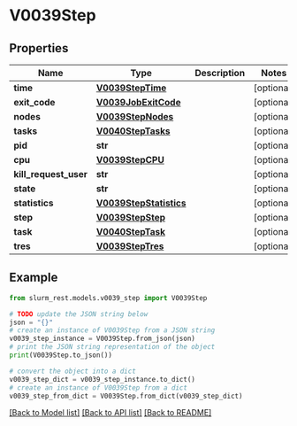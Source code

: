 # V0039Step


## Properties

Name | Type | Description | Notes
------------ | ------------- | ------------- | -------------
**time** | [**V0039StepTime**](V0039StepTime.md) |  | [optional] 
**exit_code** | [**V0039JobExitCode**](V0039JobExitCode.md) |  | [optional] 
**nodes** | [**V0039StepNodes**](V0039StepNodes.md) |  | [optional] 
**tasks** | [**V0040StepTasks**](V0040StepTasks.md) |  | [optional] 
**pid** | **str** |  | [optional] 
**cpu** | [**V0039StepCPU**](V0039StepCPU.md) |  | [optional] 
**kill_request_user** | **str** |  | [optional] 
**state** | **str** |  | [optional] 
**statistics** | [**V0039StepStatistics**](V0039StepStatistics.md) |  | [optional] 
**step** | [**V0039StepStep**](V0039StepStep.md) |  | [optional] 
**task** | [**V0040StepTask**](V0040StepTask.md) |  | [optional] 
**tres** | [**V0039StepTres**](V0039StepTres.md) |  | [optional] 

## Example

```python
from slurm_rest.models.v0039_step import V0039Step

# TODO update the JSON string below
json = "{}"
# create an instance of V0039Step from a JSON string
v0039_step_instance = V0039Step.from_json(json)
# print the JSON string representation of the object
print(V0039Step.to_json())

# convert the object into a dict
v0039_step_dict = v0039_step_instance.to_dict()
# create an instance of V0039Step from a dict
v0039_step_from_dict = V0039Step.from_dict(v0039_step_dict)
```
[[Back to Model list]](../README.md#documentation-for-models) [[Back to API list]](../README.md#documentation-for-api-endpoints) [[Back to README]](../README.md)



